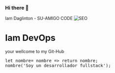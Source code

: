 ### Hi there 👋 
Iam Daglinton - SU-AMIGO CODE
![SEO](https://user-images.githubusercontent.com/55671686/112760790-d29c9480-8fbd-11eb-89aa-f3e42c318acf.PNG)
<h1>Iam DevOps</h1>
<p>your wellcome to my Git-Hub</p> 
<pre>
let nombre= nombre => return nombre;
nombre('Soy un desarrollador fullstack');
</pre>
<!--
**Daglinton/Daglinton** is a ✨ _special_ ✨ repository because its `README.md` (this file) appears on your GitHub profile.

Here are some ideas to get you started:

- 🔭 I’m currently working on ...
- 🌱 I’m currently learning ...
- 👯 I’m looking to collaborate on ...
- 🤔 I’m looking for help with ...
- 💬 Ask me about ...
- 📫 How to reach me: ...
- 😄 Pronouns: ...
- ⚡ Fun fact: ...
-->
